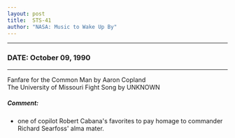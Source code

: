 ```yaml
---
layout: post
title:  STS-41
author: "NASA: Music to Wake Up By"
---
```


----
### DATE: October 09, 1990
----
Fanfare for the Common Man by Aaron Copland<br />The University of Missouri Fight Song by UNKNOWN

##### Comment:
* one of copilot Robert Cabana's favorites
to pay homage to commander Richard Searfoss' alma mater.
